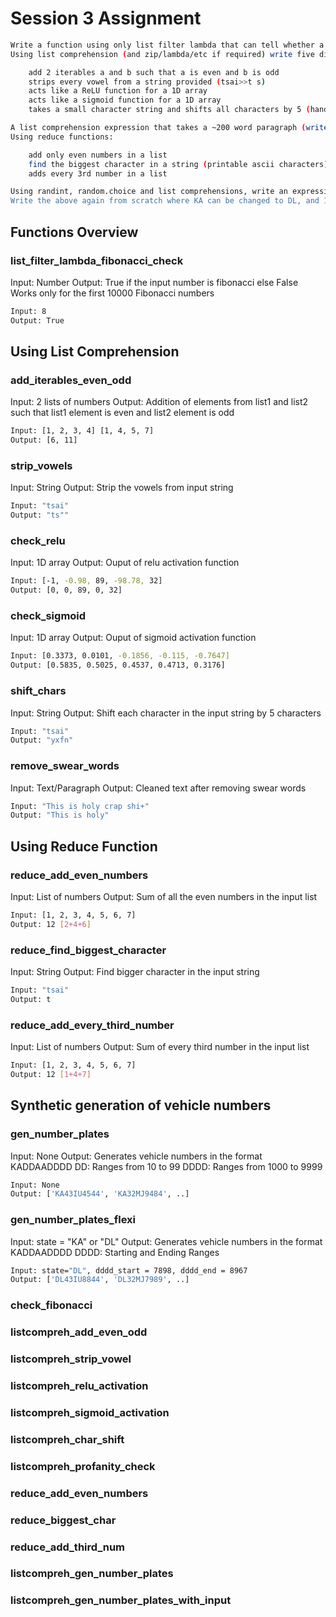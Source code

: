 # Session 3 Assignment
```bash
Write a function using only list filter lambda that can tell whether a number is a Fibonacci number or not. You can use a pre-calculated list/dict to store fab numbers till 10000 PTS:100
Using list comprehension (and zip/lambda/etc if required) write five different expressions that:

    add 2 iterables a and b such that a is even and b is odd
    strips every vowel from a string provided (tsai>>t s)
    acts like a ReLU function for a 1D array
    acts like a sigmoid function for a 1D array
    takes a small character string and shifts all characters by 5 (handle boundary conditions) tsai>>yxfn

A list comprehension expression that takes a ~200 word paragraph (write your own paragraph to check), and checks whether it has any of the swear words mentioned in https://github.com/RobertJGabriel/Google-profanity-words/blob/master/list.txt PTS:200
Using reduce functions:

    add only even numbers in a list
    find the biggest character in a string (printable ascii characters)
    adds every 3rd number in a list

Using randint, random.choice and list comprehensions, write an expression that generates 15 random KADDAADDDD number plates, where KA is fixed, D stands for a digit, and A stands for Capital alphabets. 10<<DD<<99 & 1000<<DDDD<<9999
Write the above again from scratch where KA can be changed to DL, and 1000/9999 ranges can be provided.
```

## Functions Overview

### list_filter_lambda_fibonacci_check
Input: Number
Output: True if the input number is fibonacci else False
Works only for the first 10000 Fibonacci numbers
```bash
Input: 8
Output: True
```

## Using List Comprehension

### add_iterables_even_odd
Input: 2 lists of numbers
Output: Addition of elements from list1 and list2 such that list1 element is even and list2 element is odd
```bash
Input: [1, 2, 3, 4] [1, 4, 5, 7]
Output: [6, 11]
```

### strip_vowels
Input: String
Output: Strip the vowels from input string
```bash
Input: "tsai"
Output: "ts""
```

### check_relu
Input: 1D array
Output: Ouput of relu activation function
```bash
Input: [-1, -0.98, 89, -98.78, 32]
Output: [0, 0, 89, 0, 32]
```

### check_sigmoid
Input: 1D array
Output: Ouput of sigmoid activation function
```bash
Input: [0.3373, 0.0101, -0.1856, -0.115, -0.7647]
Output: [0.5835, 0.5025, 0.4537, 0.4713, 0.3176]
```

### shift_chars
Input: String
Output: Shift each character in the input string by 5 characters
```bash
Input: "tsai"
Output: "yxfn"
```

### remove_swear_words
Input: Text/Paragraph
Output: Cleaned text after removing swear words
```bash
Input: "This is holy crap shi+"
Output: "This is holy"
```

## Using Reduce Function

### reduce_add_even_numbers
Input: List of numbers
Output: Sum of all the even numbers in the input list
```bash
Input: [1, 2, 3, 4, 5, 6, 7]
Output: 12 [2+4+6]
```

### reduce_find_biggest_character
Input: String
Output: Find bigger character in the input string
```bash
Input: "tsai"
Output: t
```

### reduce_add_every_third_number
Input: List of numbers
Output: Sum of every third number in the input list
```bash
Input: [1, 2, 3, 4, 5, 6, 7]
Output: 12 [1+4+7]
```


## Synthetic generation of vehicle numbers

### gen_number_plates
Input: None
Output: Generates vehicle numbers in the format KADDAADDDD
DD: Ranges from 10 to 99
DDDD: Ranges from 1000 to 9999
```bash
Input: None
Output: ['KA43IU4544', 'KA32MJ9484', ..]
```
### gen_number_plates_flexi
Input: state = "KA" or "DL"
Output: Generates vehicle numbers in the format KADDAADDDD
DDDD: Starting and Ending Ranges
```bash
Input: state="DL", dddd_start = 7898, dddd_end = 8967
Output: ['DL43IU8844', 'DL32MJ7989', ..]
```



### check_fibonacci

### listcompreh_add_even_odd

### listcompreh_strip_vowel


### listcompreh_relu_activation

### listcompreh_sigmoid_activation

### listcompreh_char_shift


### listcompreh_profanity_check

### reduce_add_even_numbers


### reduce_biggest_char


### reduce_add_third_num


### listcompreh_gen_number_plates



### listcompreh_gen_number_plates_with_input

